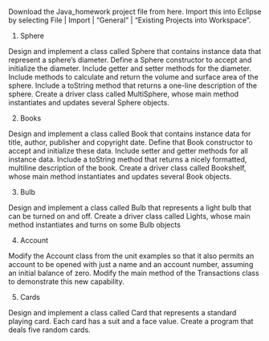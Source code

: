 Download the Java_homework project file from here. Import this into Eclipse by selecting File | Import | “General” | “Existing Projects into Workspace”. 






1) Sphere 

Design and implement a class called Sphere that contains instance data that represent a sphere’s diameter. 
Define a Sphere constructor to accept and initialize the diameter. 
Include getter and setter methods for the diameter.
Include methods to calculate and return the volume and surface area of the sphere.
Include a toString method that returns a one-line description of the sphere.
Create a driver class called MultiSphere, whose main method instantiates and updates several Sphere objects.

2) Books 

Design and implement a class called Book that contains instance data for title, author, publisher and copyright date.
Define that Book constructor to accept and initialize these data.
Include setter and getter methods for all instance data.
Include a toString method that returns a nicely formatted, multiline description of the book.
Create a driver class called Bookshelf, whose main method instantiates and updates several Book objects.

3) Bulb 

Design and implement a class called Bulb that represents a light bulb that can be turned on and off.
Create a driver class called Lights, whose main method instantiates and turns on some Bulb objects

4) Account

Modify the Account class from the unit examples so that it also permits an account to be opened with just a name and an account number, assuming an initial balance of zero. Modify the main method of the Transactions class to demonstrate this new capability.

5) Cards

Design and implement a class called Card that represents a standard playing card. Each card has a suit and a face value. Create a program that deals five random cards.

